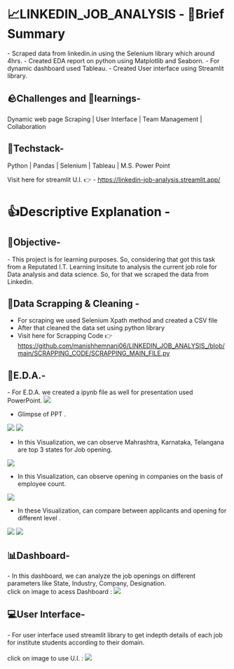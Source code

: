 <h1>
 📈LINKEDIN_JOB_ANALYSIS - 📑Brief Summary
</h1>
- Scraped data from linkedin.in using the Selenium library which around 4hrs.
- Created EDA report on python using Matplotlib and Seaborn.
- For dynamic dashboard used Tableau.
- Created User interface using Streamlit library.

<h2>
 🪨Challenges and 🧠learnings-
</h2>
Dynamic web page Scraping | User Interface | Team Management | Collaboration

<h2>
 🤖Techstack-
</h2>
Python | Pandas | Selenium | Tableau | M.S. Power Point

Visit here for streamlit U.I. 👉 - https://linkedin-job-analysis.streamlit.app/

<h1>
 👍Descriptive Explanation - 
</h1>

<h2> 
  🥅Objective-
</h2>
- This project is for learning purposes. So, considering that got this task from a Reputated I.T. Learning Insitute to analysis the current job role for Data analysis and data science. So, for that we scraped the data from Linkedin.


<h2> 
  🔡Data Scrapping & Cleaning -
</h2>

- For scraping we used Selenium Xpath method and created a CSV file 
- After that cleaned the data set using python library
- Visit here for Scrapping Code 👉 
https://github.com/manishhemnani06/LINKEDIN_JOB_ANALYSIS_/blob/main/SCRAPPING_CODE/SCRAPPING_MAIN_FILE.py


<h2> 
  📑E.D.A.-
</h2>
- For E.D.A. we created a ipynb file as well for presentation used PowerPoint.
<img src="https://github.com/manishhemnani06/LINKEDIN_JOB_ANALYSIS_/blob/main/9PMXfD7gsi.png">

-  Glimpse of PPT . 
<img src="https://github.com/manishhemnani06/LINKEDIN_JOB_ANALYSIS_/blob/main/2Ogo4ixv1f.png">


<img src="https://github.com/manishhemnani06/LINKEDIN_JOB_ANALYSIS_/blob/main/fsoN5Zs8BU.png">

- In this Visualization, we can observe Mahrashtra, Karnataka, Telangana are top 3 states for Job opening. 
<img src="https://github.com/manishhemnani06/LINKEDIN_JOB_ANALYSIS_/blob/main/ips60X7oNG.png">

- In this Visualization, can observe opening in companies on the basis of employee count. 
<img src="https://github.com/manishhemnani06/LINKEDIN_JOB_ANALYSIS_/blob/main/qwspBbilMc.png">

- In these Visualization, can compare between applicants and opening for different level . 
<img src="https://github.com/manishhemnani06/LINKEDIN_JOB_ANALYSIS_/blob/main/BEkuwbbN6d.png">
<img src="https://github.com/manishhemnani06/LINKEDIN_JOB_ANALYSIS_/blob/main/fTyCffHcgL.png">

<h2> 
  📊Dashboard-
</h2>
- In this dashboard, we can analyze the job openings on different parameters like State, Industry, Company, Designation.
<br>
click on image to acess Dashboard :
<a href="https://public.tableau.com/app/profile/manish.hemnani/viz/LINKEDIN_JOB_ANALYTICS/ANALYTICSDASHBOARD">
<img src="https://github.com/manishhemnani06/LINKEDIN_JOB_ANALYSIS_/blob/main/079OfHMugI.png">
</a>

<h2> 
  💻User Interface-
</h2>
- For user interface used streamlit library to get indepth details of each job for institute students according to their domain.
<br>
<br>
click on image to use U.I. :
<a href="https://linkedin-job-analysis.streamlit.app/">
<img src="https://github.com/manishhemnani06/LINKEDIN_JOB_ANALYSIS_/blob/main/J8YXvva95F.png">
</a>











